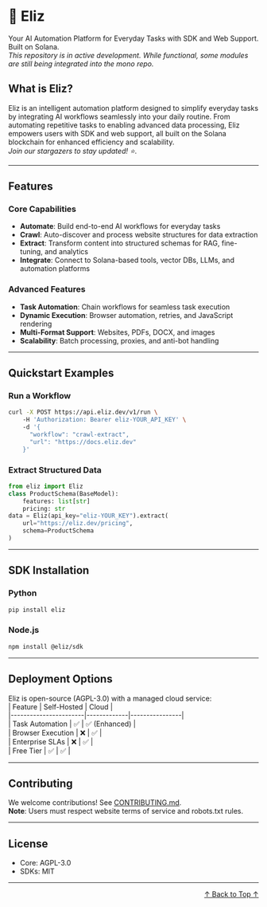 # 🤖 Eliz  
Your AI Automation Platform for Everyday Tasks with SDK and Web Support. Built on Solana.  
*This repository is in active development. While functional, some modules are still being integrated into the mono repo.*

## What is Eliz?  
Eliz is an intelligent automation platform designed to simplify everyday tasks by integrating AI workflows seamlessly into your daily routine. From automating repetitive tasks to enabling advanced data processing, Eliz empowers users with SDK and web support, all built on the Solana blockchain for enhanced efficiency and scalability.  
*Join our stargazers to stay updated! ⭐*.

---
## Features  
### Core Capabilities  
- **Automate**: Build end-to-end AI workflows for everyday tasks  
- **Crawl**: Auto-discover and process website structures for data extraction  
- **Extract**: Transform content into structured schemas for RAG, fine-tuning, and analytics  
- **Integrate**: Connect to Solana-based tools, vector DBs, LLMs, and automation platforms  

### Advanced Features  
- **Task Automation**: Chain workflows for seamless task execution  
- **Dynamic Execution**: Browser automation, retries, and JavaScript rendering  
- **Multi-Format Support**: Websites, PDFs, DOCX, and images  
- **Scalability**: Batch processing, proxies, and anti-bot handling  

---
## Quickstart Examples  
### Run a Workflow  
```bash  
curl -X POST https://api.eliz.dev/v1/run \ 
    -H 'Authorization: Bearer eliz-YOUR_API_KEY' \  
    -d '{  
      "workflow": "crawl-extract",  
      "url": "https://docs.eliz.dev"  
    }'  
```  

### Extract Structured Data  
```python  
from eliz import Eliz 
class ProductSchema(BaseModel):  
    features: list[str]  
    pricing: str  
data = Eliz(api_key="eliz-YOUR_KEY").extract(  
    url="https://eliz.dev/pricing",  
    schema=ProductSchema  
)  
```  

---
## SDK Installation  
### Python  
```bash  
pip install eliz  
```  

### Node.js  
```bash  
npm install @eliz/sdk  
```  

---
## Deployment Options  
Eliz is open-source (AGPL-3.0) with a managed cloud service:  
| Feature               | Self-Hosted | Cloud          |  
|-----------------------|-------------|----------------|  
| Task Automation       | ✅          | ✅ (Enhanced)  |  
| Browser Execution     | ❌          | ✅             |  
| Enterprise SLAs       | ❌          | ✅             |  
| Free Tier             | ✅          | ✅             |  

---
## Contributing  
We welcome contributions! See [CONTRIBUTING.md](CONTRIBUTING.md).  
**Note**: Users must respect website terms of service and robots.txt rules.  

---
## License  
- Core: AGPL-3.0  
- SDKs: MIT  

---
<p align="right">  
  <a href="#readme-top">↑ Back to Top ↑</a>  
</p>
